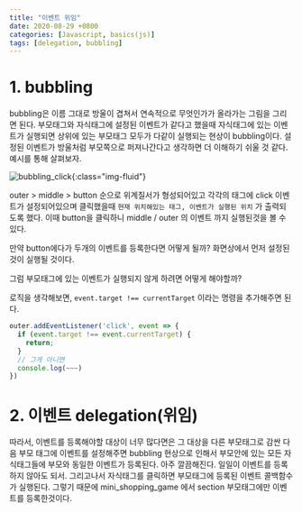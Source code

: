 ```yaml
---
title: "이벤트 위임"
date: 2020-08-29 +0800
categories: [Javascript, basics(js)]
tags: [delegation, bubbling]
---
```


# 1. bubbling

bubbling은 이름 그대로 방울이 겹쳐서 연속적으로 무엇인가가 올라가는 그림을 그리면 된다. 부모태그와 자식태그에 설정된 이벤트가 같다고 했을때 자식태그에 있는 이벤트가 실행되면 상위에 있는 부모태그 모두가 다같이 실행되는 현상이 bubbling이다. 설정된 이벤트가 방울처럼 부모쪽으로 퍼져나간다고 생각하면 더 이해하기 쉬울 것 같다. 예시를 통해 살펴보자.

![bubbling_click](https://yeonghunko.github.io/assets/img/vanila_practice/bubbling_click.png){:class="img-fluid"}

outer > middle > button 순으로 위계질서가 형성되어있고 각각의 태그에 click 이벤트가 설정되어있으며 클릭했을때 `현재 위치해있는 태그, 이벤트가 실행된 위치` 가 출력되도록 했다. 이때 button을 클릭하니 middle / outer 의 이벤트 까지 실행된것을 볼 수 있다.

만약 button에다가 두개의 이벤트를 등록한다면 어떻게 될까? 화면상에서 먼저 설정된것이 실행될 것이다.

그럼 부모태그에 있는 이벤트가 실행되지 않게 하려면 어떻게 해야할까?

로직을 생각해보면, `event.target !== currentTarget` 이라는 명령을 추가해주면 된다.

```javascript
outer.addEventListener('click', event => {
  if (event.target !== event.currentTarget) {
    return;
  }
  // 그게 아니면
  console.log(~~~)
})
```

# 2. 이벤트 delegation(위임)

따라서, 이벤트를 등록해야할 대상이 너무 많다면은 그 대상을 다른 부모태그로 감싼 다음 부모 태그에 이벤트를 설정해주면 bubbling 현상으로 인해서 부모안에 있는 모든 자식태그들에 부모와 동일한 이벤트가 등록된다. 아주 깔끔해진다. 일일이 이벤트를 등록하지 않아도 되서. 그리고나서 자식태그를 클릭하면 부모태그에 등록된 이벤트 콜백함수가 실행된다. 그렇기 때문에 mini_shopping_game 에서 section 부모태그에만 이벤트를 등록한것이다.
